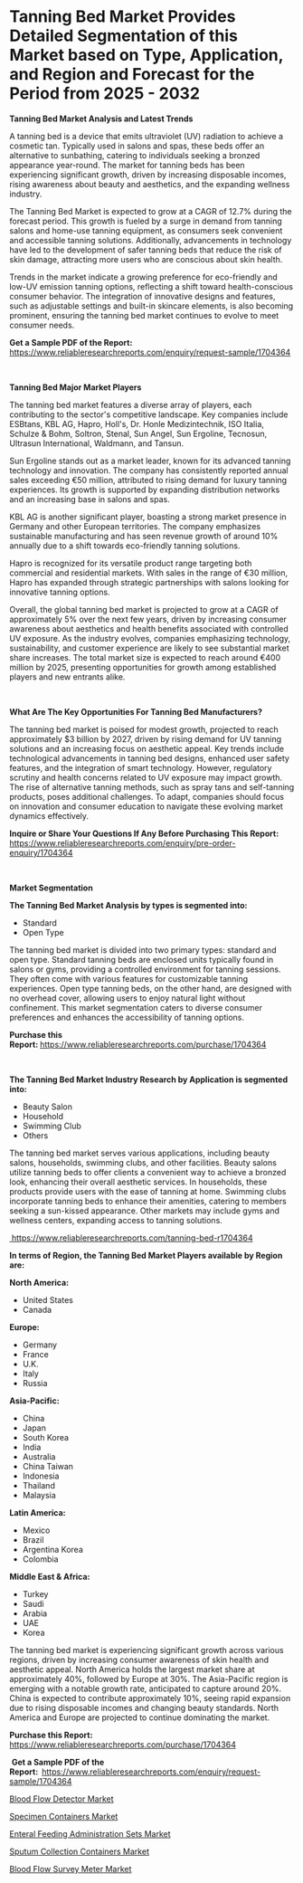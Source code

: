 <p><h1>Tanning Bed Market Provides Detailed Segmentation of this Market based on Type, Application, and Region and Forecast for the Period from 2025 - 2032</h1></p><p><strong>Tanning Bed Market Analysis and Latest Trends</strong></p>
<p><p>A tanning bed is a device that emits ultraviolet (UV) radiation to achieve a cosmetic tan. Typically used in salons and spas, these beds offer an alternative to sunbathing, catering to individuals seeking a bronzed appearance year-round. The market for tanning beds has been experiencing significant growth, driven by increasing disposable incomes, rising awareness about beauty and aesthetics, and the expanding wellness industry.</p><p>The Tanning Bed Market is expected to grow at a CAGR of 12.7% during the forecast period. This growth is fueled by a surge in demand from tanning salons and home-use tanning equipment, as consumers seek convenient and accessible tanning solutions. Additionally, advancements in technology have led to the development of safer tanning beds that reduce the risk of skin damage, attracting more users who are conscious about skin health. </p><p>Trends in the market indicate a growing preference for eco-friendly and low-UV emission tanning options, reflecting a shift toward health-conscious consumer behavior. The integration of innovative designs and features, such as adjustable settings and built-in skincare elements, is also becoming prominent, ensuring the tanning bed market continues to evolve to meet consumer needs.</p></p>
<p><strong>Get a Sample PDF of the Report:&nbsp;</strong> <a href="https://www.reliableresearchreports.com/enquiry/request-sample/1704364?utm_campaign=115&utm_medium=2&utm_source=Github&utm_content=ia&utm_term=09012025&utm_id=tanning-bed">https://www.reliableresearchreports.com/enquiry/request-sample/1704364</a></p>
<p>&nbsp;</p>
<p><strong>Tanning Bed Major Market Players</strong></p>
<p><p>The tanning bed market features a diverse array of players, each contributing to the sector's competitive landscape. Key companies include ESBtans, KBL AG, Hapro, Holl's, Dr. Honle Medizintechnik, ISO Italia, Schulze & Bohm, Soltron, Stenal, Sun Angel, Sun Ergoline, Tecnosun, Ultrasun International, Waldmann, and Tansun. </p><p>Sun Ergoline stands out as a market leader, known for its advanced tanning technology and innovation. The company has consistently reported annual sales exceeding €50 million, attributed to rising demand for luxury tanning experiences. Its growth is supported by expanding distribution networks and an increasing base in salons and spas.</p><p>KBL AG is another significant player, boasting a strong market presence in Germany and other European territories. The company emphasizes sustainable manufacturing and has seen revenue growth of around 10% annually due to a shift towards eco-friendly tanning solutions. </p><p>Hapro is recognized for its versatile product range targeting both commercial and residential markets. With sales in the range of €30 million, Hapro has expanded through strategic partnerships with salons looking for innovative tanning options.</p><p>Overall, the global tanning bed market is projected to grow at a CAGR of approximately 5% over the next few years, driven by increasing consumer awareness about aesthetics and health benefits associated with controlled UV exposure. As the industry evolves, companies emphasizing technology, sustainability, and customer experience are likely to see substantial market share increases. The total market size is expected to reach around €400 million by 2025, presenting opportunities for growth among established players and new entrants alike.</p></p>
<p>&nbsp;</p>
<p><strong>What Are The Key Opportunities For Tanning Bed Manufacturers?</strong></p>
<p><p>The tanning bed market is poised for modest growth, projected to reach approximately $3 billion by 2027, driven by rising demand for UV tanning solutions and an increasing focus on aesthetic appeal. Key trends include technological advancements in tanning bed designs, enhanced user safety features, and the integration of smart technology. However, regulatory scrutiny and health concerns related to UV exposure may impact growth. The rise of alternative tanning methods, such as spray tans and self-tanning products, poses additional challenges. To adapt, companies should focus on innovation and consumer education to navigate these evolving market dynamics effectively.</p></p>
<p><strong>Inquire or Share Your Questions If Any Before Purchasing This Report:</strong> <a href="https://www.reliableresearchreports.com/enquiry/pre-order-enquiry/1704364?utm_campaign=115&utm_medium=2&utm_source=Github&utm_content=ia&utm_term=09012025&utm_id=tanning-bed">https://www.reliableresearchreports.com/enquiry/pre-order-enquiry/1704364</a></p>
<p>&nbsp;</p>
<p><strong>Market Segmentation</strong></p>
<p><strong>The Tanning Bed Market Analysis by types is segmented into:</strong></p>
<p><ul><li>Standard</li><li>Open Type</li></ul></p>
<p><p>The tanning bed market is divided into two primary types: standard and open type. Standard tanning beds are enclosed units typically found in salons or gyms, providing a controlled environment for tanning sessions. They often come with various features for customizable tanning experiences. Open type tanning beds, on the other hand, are designed with no overhead cover, allowing users to enjoy natural light without confinement. This market segmentation caters to diverse consumer preferences and enhances the accessibility of tanning options.</p></p>
<p><strong>Purchase this Report:&nbsp;</strong><a href="https://www.reliableresearchreports.com/purchase/1704364?utm_campaign=115&utm_medium=2&utm_source=Github&utm_content=ia&utm_term=09012025&utm_id=tanning-bed">https://www.reliableresearchreports.com/purchase/1704364</a></p>
<p>&nbsp;</p>
<p><strong>The Tanning Bed Market Industry Research by Application is segmented into:</strong></p>
<p><ul><li>Beauty Salon</li><li>Household</li><li>Swimming Club</li><li>Others</li></ul></p>
<p><p>The tanning bed market serves various applications, including beauty salons, households, swimming clubs, and other facilities. Beauty salons utilize tanning beds to offer clients a convenient way to achieve a bronzed look, enhancing their overall aesthetic services. In households, these products provide users with the ease of tanning at home. Swimming clubs incorporate tanning beds to enhance their amenities, catering to members seeking a sun-kissed appearance. Other markets may include gyms and wellness centers, expanding access to tanning solutions.</p></p>
<p><a href="https://www.reliableresearchreports.com/tanning-bed-r1704364?utm_campaign=115&utm_medium=2&utm_source=Github&utm_content=ia&utm_term=09012025&utm_id=tanning-bed">&nbsp;https://www.reliableresearchreports.com/tanning-bed-r1704364</a></p>
<p><strong>In terms of Region, the Tanning Bed Market Players available by Region are:</strong></p>
<p>
    <p> <strong> North America: </strong>
        <ul>
            <li>United States</li>
            <li>Canada</li>
        </ul>
        </p> 
    <p> <strong> Europe: </strong>
        <ul>
            <li>Germany</li>
            <li>France</li>
            <li>U.K.</li>
            <li>Italy</li>
            <li>Russia</li>
        </ul>
        </p> 
    <p> <strong> Asia-Pacific: </strong>
        <ul>
            <li>China</li>
            <li>Japan</li>
            <li>South Korea</li>
            <li>India</li>
            <li>Australia</li>
            <li>China Taiwan</li>
            <li>Indonesia</li>
            <li>Thailand</li>
            <li>Malaysia</li>
        </ul>
        </p> 
    <p> <strong> Latin America: </strong>
        <ul>
            <li>Mexico</li>
            <li>Brazil</li>
            <li>Argentina Korea</li>
            <li>Colombia</li>
        </ul>
        </p> 
    <p> <strong> Middle East & Africa: </strong>
        <ul>
            <li>Turkey</li>
            <li>Saudi</li>
            <li>Arabia</li>
            <li>UAE</li>
            <li>Korea</li>
        </ul>
    </p>
    </p>
<p><p>The tanning bed market is experiencing significant growth across various regions, driven by increasing consumer awareness of skin health and aesthetic appeal. North America holds the largest market share at approximately 40%, followed by Europe at 30%. The Asia-Pacific region is emerging with a notable growth rate, anticipated to capture around 20%. China is expected to contribute approximately 10%, seeing rapid expansion due to rising disposable incomes and changing beauty standards. North America and Europe are projected to continue dominating the market.</p></p>
<p><strong>Purchase this Report: </strong><a href="https://www.reliableresearchreports.com/purchase/1704364?utm_campaign=115&utm_medium=2&utm_source=Github&utm_content=ia&utm_term=09012025&utm_id=tanning-bed">https://www.reliableresearchreports.com/purchase/1704364</a></p>
<p>&nbsp;<strong>Get a Sample PDF of the Report:&nbsp;&nbsp;</strong><a href="https://www.reliableresearchreports.com/enquiry/request-sample/1704364?utm_campaign=115&utm_medium=2&utm_source=Github&utm_content=ia&utm_term=09012025&utm_id=tanning-bed">https://www.reliableresearchreports.com/enquiry/request-sample/1704364</a></p>
<p><strong></strong></p>
<p><p><a href="https://github.com/gerdabatiskzv9/Market-Research-Report-List-1/blob/main/blood-flow-detector-market.md?utm_campaign=115&utm_medium=2&utm_source=Github&utm_content=ia&utm_term=09012025&utm_id=tanning-bed">Blood Flow Detector Market</a></p><p><a href="https://github.com/bensemilia864/Market-Research-Report-List-1/blob/main/specimen-containers-market.md?utm_campaign=115&utm_medium=2&utm_source=Github&utm_content=ia&utm_term=09012025&utm_id=tanning-bed">Specimen Containers Market</a></p><p><a href="https://github.com/JakirUddin651/Market-Research-Report-List-1/blob/main/enteral-feeding-administration-sets-market.md?utm_campaign=115&utm_medium=2&utm_source=Github&utm_content=ia&utm_term=09012025&utm_id=tanning-bed">Enteral Feeding Administration Sets Market</a></p><p><a href="https://github.com/justalichtenberger/Market-Research-Report-List-1/blob/main/sputum-collection-containers-market.md?utm_campaign=115&utm_medium=2&utm_source=Github&utm_content=ia&utm_term=09012025&utm_id=tanning-bed">Sputum Collection Containers Market</a></p><p><a href="https://github.com/arnoldannice0/Market-Research-Report-List-1/blob/main/blood-flow-survey-meter-market.md?utm_campaign=115&utm_medium=2&utm_source=Github&utm_content=ia&utm_term=09012025&utm_id=tanning-bed">Blood Flow Survey Meter Market</a></p></p>